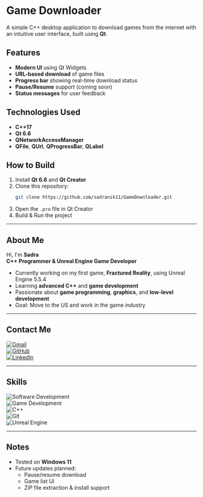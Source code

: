 # Game Downloader

A simple C++ desktop application to download games from the internet with an intuitive user interface, built using **Qt**.

## Features

- **Modern UI** using Qt Widgets  
- **URL-based download** of game files  
- **Progress bar** showing real-time download status  
- **Pause/Resume** support (coming soon)  
- **Status messages** for user feedback  

## Technologies Used

- **C++17**  
- **Qt 6.6**  
- **QNetworkAccessManager**  
- **QFile**, **QUrl**, **QProgressBar**, **QLabel**


## How to Build

1. Install **Qt 6.6** and **Qt Creator**
2. Clone this repository:
   ```bash
   git clone https://github.com/sadranik11/GameDownloader.git
   ```
3. Open the `.pro` file in Qt Creator
4. Build & Run the project

---

## About Me

Hi, I'm **Sadra**  
**C++ Programmer & Unreal Engine Game Developer**

- Currently working on my first game, **Fractured Reality**, using Unreal Engine 5.5.4  
- Learning **advanced C++** and **game development**  
- Passionate about **game programming**, **graphics**, and **low-level development**  
- Goal: Move to the US and work in the game industry  

---

## Contact Me

[![Gmail](https://img.shields.io/badge/Gmail-D14836?style=for-the-badge&logo=gmail&logoColor=white)](mailto:sadranik117r@gmail.com)  
[![GitHub](https://img.shields.io/badge/GitHub-000000?style=for-the-badge&logo=github&logoColor=white)](https://github.com/sadranik11)  
[![LinkedIn](https://img.shields.io/badge/LinkedIn-0A66C2?style=for-the-badge&logo=linkedin&logoColor=white)](https://linkedin.com)

---

## Skills

![Software Development](https://img.shields.io/badge/-Software%20Development-purple?style=flat-square)  
![Game Development](https://img.shields.io/badge/-Game%20Development-green?style=flat-square)  
![C++](https://img.shields.io/badge/-C++-blue?style=flat-square&logo=c%2B%2B&logoColor=white)  
![Git](https://img.shields.io/badge/-Git-orange?style=flat-square&logo=git&logoColor=white)  
![Unreal Engine](https://img.shields.io/badge/-Unreal%20Engine-black?style=flat-square&logo=unrealengine)

---

## Notes

- Tested on **Windows 11**  
- Future updates planned:
  - Pause/resume download
  - Game list UI
  - ZIP file extraction & install support
